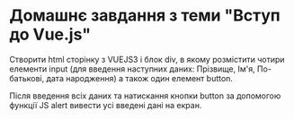 # Домашнє завдання з теми "Вступ до Vue.js"

Створити html сторінку з VUEJS3 і блок div, в якому розмістити чотири елементи input
(для введення наступних даних: Прізвище, Ім'я, По-батькові, дата народження) а також один елемент
button.

Після введення всіх даних та натискання кнопки button за допомогою функції JS alert вивести
усі введені дані на екран.
